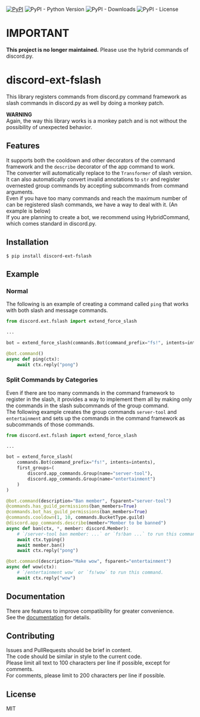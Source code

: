 [![PyPI](https://img.shields.io/pypi/v/discord-ext-fslash)](https://pypi.org/project/discord-ext-fslash/) ![PyPI - Python Version](https://img.shields.io/pypi/pyversions/discord-ext-fslash) ![PyPI - Downloads](https://img.shields.io/pypi/dm/discord-ext-fslash) ![PyPI - License](https://img.shields.io/pypi/l/discord-ext-fslash)

# **IMPORTANT**
**This project is no longer maintained.** Please use the hybrid commands of discord.py.

# discord-ext-fslash
This library registers commands from discord.py command framework as slash commands in discord.py as well by doing a monkey patch.

**WARNING**  
Again, the way this library works is a monkey patch and is not without the possibility of unexpected behavior.

## Features
It supports both the cooldown and other decorators of the command framework and the `describe` decorator of the app command to work.  
The converter will automatically replace to the `Transformer` of slash version.  
It can also automatically convert invalid annotations to `str` and register overnested group commands by accepting subcommands from command arguments.  
Even if you have too many commands and reach the maximum number of can be registered slash commands, we have a way to deal with it. (An example is below)  
If you are planning to create a bot, we recommend using HybridCommand, which comes standard in discord.py.

## Installation
`$ pip install discord-ext-fslash`

## Example
### Normal
The following is an example of creating a command called `ping` that works with both slash and message commands.
```python
from discord.ext.fslash import extend_force_slash

...

bot = extend_force_slash(commands.Bot(command_prefix="fs!", intents=intents))

@bot.command()
async def ping(ctx):
    await ctx.reply("pong")
```
### Split Commands by Categories
Even if there are too many commands in the command framework to register in the slash, it provides a way to implement them all by making only the commands in the slash subcommands of the group command.  
The following example creates the group commands `server-tool` and `entertainment` and sets up the commands in the command framework as subcommands of those commands.
```python
from discord.ext.fslash import extend_force_slash

...

bot = extend_force_slash(
    commands.Bot(command_prefix="fs!", intents=intents),
    first_groups=(
        discord.app_commands.Group(name="server-tool"),
        discord.app_commands.Group(name="entertainment")
    )
)

@bot.command(description="Ban member", fsparent="server-tool")
@commands.has_guild_permissions(ban_members=True)
@commands.bot_has_guild_permissions(ban_members=True)
@commands.cooldown(1, 10, commands.BucketType.guild)
@discord.app_commands.describe(member="Member to be banned")
async def ban(ctx, *, member: discord.Member):
    # `/server-tool ban member: ...` or `fs!ban ...` to run this command.
    await ctx.typing()
    await member.ban()
    await ctx.reply("pong")

@bot.command(description="Make wow", fsparent="entertainment")
async def wow(ctx):
    # `/entertainment wow` or `fs!wow` to run this command.
    await ctx.reply("wow")
```

## Documentation
There are features to improve compatibility for greater convenience.  
See the [documentation](https://tasuren.github.io/discord-ext-fslash) for details.  

## Contributing
Issues and PullRequests should be brief in content.  
The code should be similar in style to the current code.  
Please limit all text to 100 characters per line if possible, except for comments.  
For comments, please limit to 200 characters per line if possible.

## License
MIT
